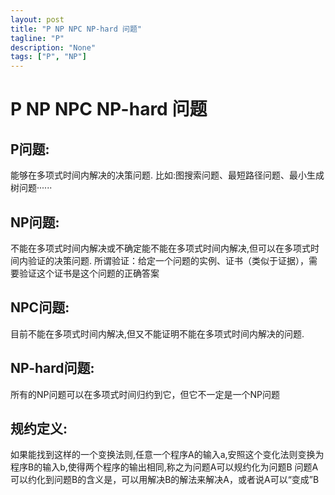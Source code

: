 ```yaml
---
layout: post
title: "P NP NPC NP-hard 问题"
tagline: "P"
description: "None"
tags: ["P", "NP"]
---
```


P NP NPC NP-hard 问题
=====================

P问题:
-----
能够在多项式时间内解决的决策问题.
比如:图搜索问题、最短路径问题、最小生成树问题······

NP问题:
-------
不能在多项式时间内解决或不确定能不能在多项式时间内解决,但可以在多项式时间内验证的决策问题.
所谓验证：给定一个问题的实例、证书（类似于证据），需要验证这个证书是这个问题的正确答案

NPC问题:
--------
目前不能在多项式时间内解决,但又不能证明不能在多项式时间内解决的问题.

NP-hard问题:
------------
所有的NP问题可以在多项式时间归约到它，但它不一定是一个NP问题


规约定义:
---------
如果能找到这样的一个变换法则,任意一个程序A的输入a,安照这个变化法则变换为程序B的输入b,使得两个程序的输出相同,称之为问题A可以规约化为问题B
问题A可以约化到问题B的含义是，可以用解决B的解法来解决A，或者说A可以“变成”B
